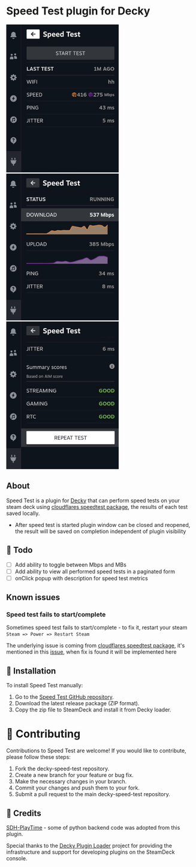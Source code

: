 # Speed Test plugin for Decky

<p float="left">
  
<img src="https://github.com/maslomeister/decky-speed-test/blob/main/assets/plugin1.jpg?raw=true" width="300" />
<img src="https://github.com/maslomeister/decky-speed-test/blob/main/assets/plugin2.jpg?raw=true" width="300" />
<img src="https://github.com/maslomeister/decky-speed-test/blob/main/assets/plugin3.jpg?raw=true" width="300" />

</p>

## About

Speed Test is a plugin for [Decky](https://github.com/SteamDeckHomebrew/decky-loader) that can perform speed tests on your steam deck using [cloudflares speedtest package](https://github.com/cloudflare/speedtest), the results of each test saved locally.

- After speed test is started plugin window can be closed and reopened, the result will be saved on completion independent of plugin visibility

## 💪 Todo

- [ ] Add ability to toggle between Mbps and MBs
- [ ] Add ability to view all performed speed tests in a paginated form
- [ ] onClick popup with description for speed test metrics

## Known issues

### Speed test fails to start/complete

Sometimes speed test fails to start/complete - to fix it, restart your steam
`Steam => Power => Restart Steam`

The underlying issue is coming from [cloudflares speedtest package](https://github.com/cloudflare/speedtest), it's mentioned in this [issue](https://github.com/cloudflare/speedtest/issues/36), when fix is found it will be implemented here

## 💾 Installation

To install Speed Test manually:

1. Go to the [Speed Test GitHub repository](https://github.com/maslomeister/decky-speed-test).
2. Download the latest release package (ZIP format).
3. Copy the zip file to SteamDeck and install it from Decky loader.

# 🤝 Contributing

Contributions to Speed Test are welcome! If you would like to contribute, please follow these steps:

1. Fork the decky-speed-test repository.
2. Create a new branch for your feature or bug fix.
3. Make the necessary changes in your branch.
4. Commit your changes and push them to your fork.
5. Submit a pull request to the main decky-speed-test repository.

## 📜 Credits

[SDH-PlayTime](https://github.com/ma3a/SDH-PlayTime) - some of python backend code was adopted from this plugin.

Special thanks to the [Decky Plugin Loader](https://github.com/SteamDeckHomebrew/decky-loader) project for providing the infrastructure and support for developing plugins on the SteamDeck console.

